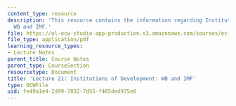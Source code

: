 ```yaml
---
content_type: resource
description: 'This resource contains the information regarding Institutions of Development:
  WB and IMF.'
file: https://ol-ocw-studio-app-production.s3.amazonaws.com/courses/ec-701j-d-lab-i-development-fall-2009/fe49a1e42d9978327d55f465ded975e0_MITEC_701JF09_lec21_nb.pdf
file_type: application/pdf
learning_resource_types:
- Lecture Notes
parent_title: Course Notes
parent_type: CourseSection
resourcetype: Document
title: 'Lecture 21: Institutions of Development: WB and IMF'
type: OCWFile
uid: fe49a1e4-2d99-7832-7d55-f465ded975e0
---
```

